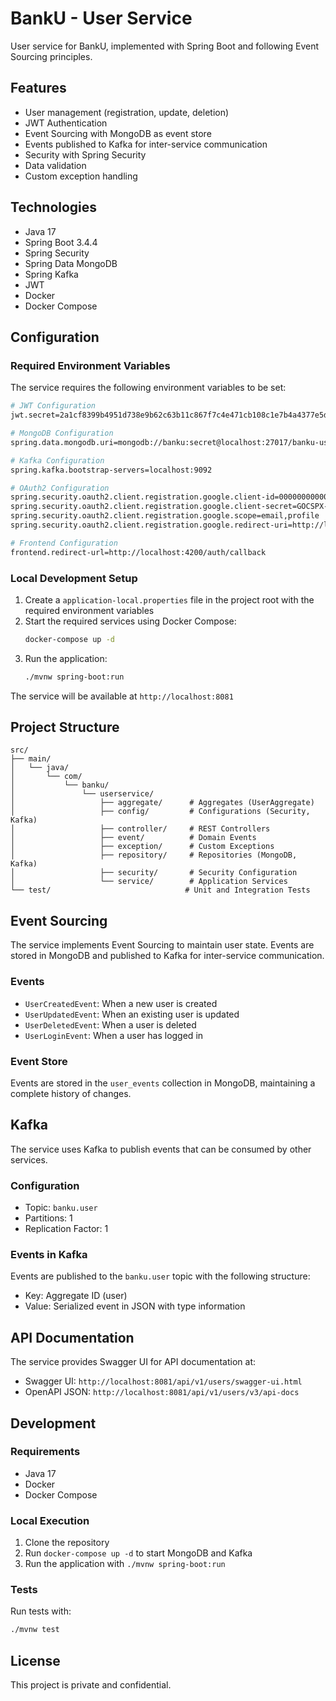 # BankU - User Service

User service for BankU, implemented with Spring Boot and following Event Sourcing principles.

## Features

- User management (registration, update, deletion)
- JWT Authentication
- Event Sourcing with MongoDB as event store
- Events published to Kafka for inter-service communication
- Security with Spring Security
- Data validation
- Custom exception handling

## Technologies

- Java 17
- Spring Boot 3.4.4
- Spring Security
- Spring Data MongoDB
- Spring Kafka
- JWT
- Docker
- Docker Compose

## Configuration

### Required Environment Variables

The service requires the following environment variables to be set:

```bash
# JWT Configuration
jwt.secret=2a1cf8399b4951d738e9b62c63b11c867f7c4e471cb108c1e7b4a4377e5d7a4f

# MongoDB Configuration
spring.data.mongodb.uri=mongodb://banku:secret@localhost:27017/banku-user?authSource=admin

# Kafka Configuration
spring.kafka.bootstrap-servers=localhost:9092

# OAuth2 Configuration
spring.security.oauth2.client.registration.google.client-id=000000000000-00000000000000000000000000000000.apps.googleusercontent.com
spring.security.oauth2.client.registration.google.client-secret=GOCSPX-000000000000_0000-0000000000
spring.security.oauth2.client.registration.google.scope=email,profile
spring.security.oauth2.client.registration.google.redirect-uri=http://localhost:8080/api/v1/auth/oauth2/callback/google

# Frontend Configuration
frontend.redirect-url=http://localhost:4200/auth/callback
```

### Local Development Setup

1. Create a `application-local.properties` file in the project root with the required environment variables
2. Start the required services using Docker Compose:
   ```bash
   docker-compose up -d
   ```
3. Run the application:
   ```bash
   ./mvnw spring-boot:run
   ```

The service will be available at `http://localhost:8081`

## Project Structure

```
src/
├── main/
│   └── java/
│       └── com/
│           └── banku/
│               └── userservice/
│                   ├── aggregate/      # Aggregates (UserAggregate)
│                   ├── config/         # Configurations (Security, Kafka)
│                   ├── controller/     # REST Controllers
│                   ├── event/          # Domain Events
│                   ├── exception/      # Custom Exceptions
│                   ├── repository/     # Repositories (MongoDB, Kafka)
│                   ├── security/       # Security Configuration
│                   └── service/        # Application Services
└── test/                              # Unit and Integration Tests
```

## Event Sourcing

The service implements Event Sourcing to maintain user state. Events are stored in MongoDB and published to Kafka for inter-service communication.

### Events

- `UserCreatedEvent`: When a new user is created
- `UserUpdatedEvent`: When an existing user is updated
- `UserDeletedEvent`: When a user is deleted
- `UserLoginEvent`: When a user has logged in

### Event Store

Events are stored in the `user_events` collection in MongoDB, maintaining a complete history of changes.

## Kafka

The service uses Kafka to publish events that can be consumed by other services.

### Configuration

- Topic: `banku.user`
- Partitions: 1
- Replication Factor: 1

### Events in Kafka

Events are published to the `banku.user` topic with the following structure:
- Key: Aggregate ID (user)
- Value: Serialized event in JSON with type information

## API Documentation

The service provides Swagger UI for API documentation at:
- Swagger UI: `http://localhost:8081/api/v1/users/swagger-ui.html`
- OpenAPI JSON: `http://localhost:8081/api/v1/users/v3/api-docs`

## Development

### Requirements

- Java 17
- Docker
- Docker Compose

### Local Execution

1. Clone the repository
2. Run `docker-compose up -d` to start MongoDB and Kafka
3. Run the application with `./mvnw spring-boot:run`

### Tests

Run tests with:
```bash
./mvnw test
```

## License

This project is private and confidential.
